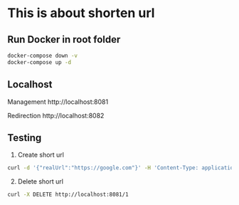 # This is about shorten url

## Run Docker in root folder

```bash
docker-compose down -v
docker-compose up -d
```

## Localhost

Management
http://localhost:8081

Redirection
http://localhost:8082

## Testing

1. Create short url

```bash
curl -d '{"realUrl":"https://google.com"}' -H 'Content-Type: application/json' http://localhost:8081/
```

2. Delete short url

```bash
curl -X DELETE http://localhost:8081/1
```
